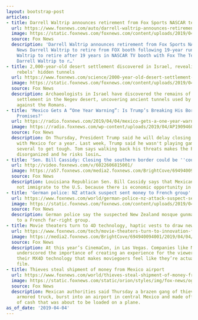 ```yaml
---
layout: bootstrap-post
articles:
- title: Darrell Waltrip announces retirement from Fox Sports NASCAR team - Fox News
  url: https://www.foxnews.com/auto/darrell-waltrip-announces-retirement-from-fox-sports-nascar-team
  image: https://static.foxnews.com/foxnews.com/content/uploads/2019/04/waltrip-12.jpg
  source: Fox News
  description: 'Darrell Waltrip announces retirement from Fox Sports NASCAR team Fox
    News Darrell Waltrip to retire from FOX booth following 19-year run NASCAR Darrell
    Waltrip to retire after 19 years in NASCAR TV booth with Fox The Tennessean Exclusive:
    Darrell Waltrip to r…'
- title: 2,000-year-old desert settlement discovered in Israel, revealing ancient
    rebels' hidden tunnels
  url: https://www.foxnews.com/science/2000-year-old-desert-settlement-discovered-in-israel-revealing-ancient-rebels-hidden-tunnels
  image: https://static.foxnews.com/foxnews.com/content/uploads/2019/04/IsraelBeersheba.jpg
  source: Fox News
  description: Archaeologists in Israel have discovered the remains of an ancient
    settlement in the Negev desert, uncovering ancient tunnels used by Jewish rebels
    against the Romans.
- title: 'Mexico Gets A “One Year Warning”: Is Trump’s Breaking His Border Security
    Promises?'
  url: https://radio.foxnews.com/2019/04/04/mexico-gets-a-one-year-warning-is-trumps-breaking-his-border-security-promises/
  image: https://radio.foxnews.com/wp-content/uploads/2019/04/AP19094602524506.jpg
  source: Fox News
  description: On Thursday, President Trump said he will delay closing the border
    with Mexico for a year. Last week, Trump said he wasn't playing games and made
    several to get tough. Tom says walking back his threats makes the President looks
    disorganized and he risks losin…
- title: 'Sen. Bill Cassidy: Closing the southern border could be ''counterproductive'''
  url: http://video.foxnews.com/v/6022606815001/
  image: https://a57.foxnews.com/media2.foxnews.com/BrightCove/694940094001/2019/04/04/640/360/694940094001_6022611132001_6022606815001-vs.jpg
  source: Fox News
  description: Louisiana Republican Sen. Bill Cassidy says that Mexican citizens do
    not immigrate to the U.S. because there is economic opportunity in their country.
- title: 'German police: NZ attack suspect sent money to French group'
  url: https://www.foxnews.com/world/german-police-nz-attack-suspect-sent-money-to-french-group
  image: https://static.foxnews.com/foxnews.com/content/uploads/2019/04/ContentBroker_contentid-40c3e8b365914fe79c5b1116012e44c8.jpeg
  source: Fox News
  description: German police say the suspected New Zealand mosque gunman sent money
    to a French far-right group.
- title: Movie theaters turn to 4D technology, haptic vests to draw new audiences
  url: https://www.foxnews.com/tech/movie-theaters-turn-to-innovation-focus-on-providing-an-experience-to-draw-new-audiences
  image: https://media2.foxnews.com/BrightCove/694940094001/2019/04/04/694940094001_6022556465001_6022557952001-vs.jpg
  source: Fox News
  description: At this year’s CinemaCon, in Las Vegas. Companies like MediaMation
    underscored the importance of creating an experience for the viewer – showcasing
    their MX4D technology that makes moviegoers feel like they’re actually in the
    film.
- title: Thieves steal shipment of money from Mexico airport
  url: https://www.foxnews.com/world/thieves-steal-shipment-of-money-from-mexico-airport
  image: https://static.foxnews.com/static/orion/styles/img/fox-news/og/og-fox-news.png
  source: Fox News
  description: Mexican authorities said Thursday a brazen gang of thieves tailed an
    armored truck, burst into an airport in central Mexico and made off with a shipment
    of cash that was about to be loaded on a plane.
as_of_date: '2019-04-04'
---
```


